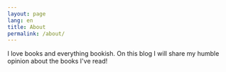 ```yaml
---
layout: page
lang: en
title: About
permalink: /about/
---
```


I love books and everything bookish. On this blog I will share my humble opinion about the books I've read!
